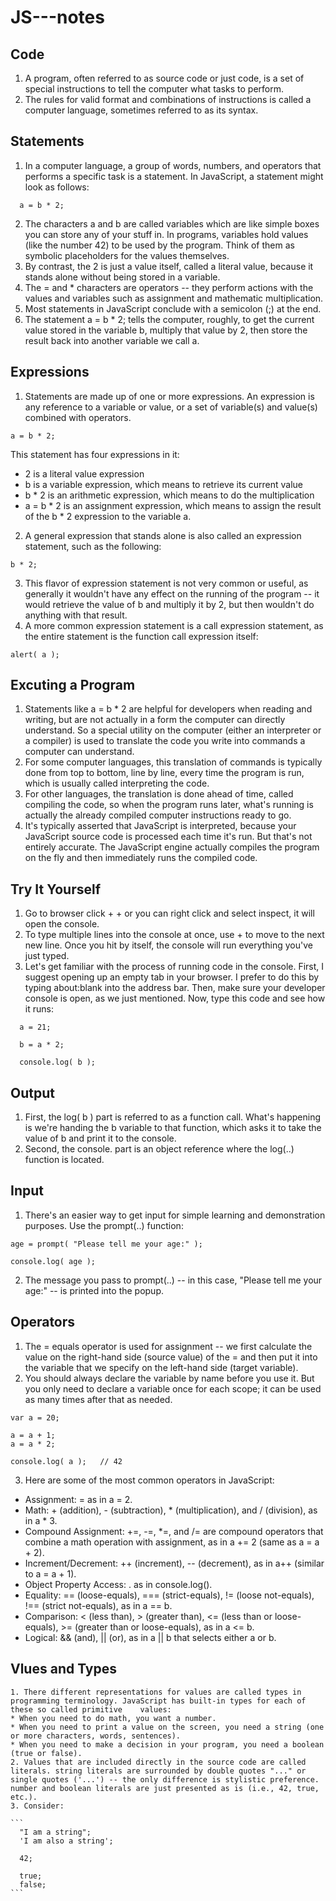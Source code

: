 # JS---notes

## Code
1. A program, often referred to as source code or just code, is a set of special instructions to tell the computer what tasks to perform. 
2. The rules for valid format and combinations of instructions is called a computer language, sometimes referred to as its syntax.

## Statements
1. In a computer language, a group of words, numbers, and operators that performs a specific task is a statement. In JavaScript, a statement might look as follows:
```
  a = b * 2;
```
2. The characters a and b are called variables which are like simple boxes you can store any of your stuff in. In programs, variables hold values (like the number 42) to be used by the program. Think of them as symbolic placeholders for the values themselves.
3. By contrast, the 2 is just a value itself, called a literal value, because it stands alone without being stored in a variable.
4. The = and * characters are operators -- they perform actions with the values and variables such as assignment and mathematic multiplication.
5. Most statements in JavaScript conclude with a semicolon (;) at the end.
6. The statement a = b * 2; tells the computer, roughly, to get the current value stored in the variable b, multiply that value by 2, then store the result back into another variable we call a.

## Expressions

1. Statements are made up of one or more expressions. An expression is any reference to a variable or value, or a set of variable(s) and value(s) combined with operators.
```
a = b * 2;
```
This statement has four expressions in it:

* 2 is a literal value expression
* b is a variable expression, which means to retrieve its current value
* b * 2 is an arithmetic expression, which means to do the multiplication
* a = b * 2 is an assignment expression, which means to assign the result of the b * 2 expression to the variable a.

2. A general expression that stands alone is also called an expression statement, such as the following:
```
b * 2;
```
3. This flavor of expression statement is not very common or useful, as generally it wouldn't have any effect on the running of the program -- it would retrieve the value of b and multiply it by 2, but then wouldn't do anything with that result.
4. A more common expression statement is a call expression statement, as the entire statement is the function call expression itself:
```
alert( a );
```
## Excuting a Program

1. Statements like a = b * 2 are helpful for developers when reading and writing, but are not actually in a form the computer can directly understand. So a special utility on the computer (either an interpreter or a compiler) is used to translate the code you write into commands a computer can understand.
2. For some computer languages, this translation of commands is typically done from top to bottom, line by line, every time the program is run, which is usually called interpreting the code.
3. For other languages, the translation is done ahead of time, called compiling the code, so when the program runs later, what's running is actually the already compiled computer instructions ready to go.
4. It's typically asserted that JavaScript is interpreted, because your JavaScript source code is processed each time it's run. But that's not entirely accurate. The JavaScript engine actually compiles the program on the fly and then immediately runs the compiled code.

## Try It Yourself

1. Go to browser click <ctrl> + <shift> + <c> or you can right click and select inspect, it will open the console.
2. To type multiple lines into the console at once, use <shift> + <enter> to move to the next new line. Once you hit <enter> by itself, the console will run everything you've just typed.
3. Let's get familiar with the process of running code in the console. First, I suggest opening up an empty tab in your browser. I prefer to do this by typing about:blank into the address bar. Then, make sure your developer console is open, as we just mentioned.
Now, type this code and see how it runs:
```
  a = 21;

  b = a * 2;

  console.log( b );
```
## Output

1. First, the log( b ) part is referred to as a function call. What's happening is we're handing the b variable to that function, which asks it to take the value of b and print it to the console.
2. Second, the console. part is an object reference where the log(..) function is located.

  ## Input
  
  1. There's an easier way to get input for simple learning and demonstration purposes. Use the prompt(..) function:
  ```
  age = prompt( "Please tell me your age:" );

  console.log( age );
  ```
  2. The message you pass to prompt(..) -- in this case, "Please tell me your age:" -- is printed into the popup.
  
  ## Operators
  
  1. The = equals operator is used for assignment -- we first calculate the value on the right-hand side (source value) of the = and then put it into the variable that we specify on the left-hand side (target variable).
  2. You should always declare the variable by name before you use it. But you only need to declare a variable once for each scope; it can be used as many times after that as needed.
  ```
  var a = 20;

a = a + 1;
a = a * 2;

console.log( a );	// 42
  ```
  3. Here are some of the most common operators in JavaScript:
  * Assignment: = as in a = 2.
  * Math: + (addition), - (subtraction), * (multiplication), and / (division), as in a * 3.
  * Compound Assignment: +=, -=, *=, and /= are compound operators that combine a math operation with assignment, as in a += 2 (same as a = a + 2).
  * Increment/Decrement: ++ (increment), -- (decrement), as in a++ (similar to a = a + 1).
  * Object Property Access: . as in console.log().
  * Equality: == (loose-equals), === (strict-equals), != (loose not-equals), !== (strict not-equals), as in a == b.
  * Comparison: < (less than), > (greater than), <= (less than or loose-equals), >= (greater than or loose-equals), as in a <= b.
  * Logical: && (and), || (or), as in a || b that selects either a or b.
<!--   4. For much more detail, and coverage of operators see the Mozilla Developer Network (MDN)'s "Expressions and Operators" 
    (https://developer.mozilla.org/en-US/docs/Web/JavaScript/Guide/Expressions_and_Operators). -->
 
   ## Vlues and Types
    
    1. There different representations for values are called types in programming terminology. JavaScript has built-in types for each of these so called primitive    values:
    * When you need to do math, you want a number.
    * When you need to print a value on the screen, you need a string (one or more characters, words, sentences).
    * When you need to make a decision in your program, you need a boolean (true or false).
    2. Values that are included directly in the source code are called literals. string literals are surrounded by double quotes "..." or single quotes ('...') -- the only difference is stylistic preference. number and boolean literals are just presented as is (i.e., 42, true, etc.).
    3. Consider:
    
    ```
      "I am a string";
      'I am also a string';

      42;

      true;
      false;
    ```

  
